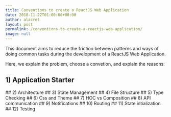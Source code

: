 ```yaml
---
title: Conventions to create a ReactJS Web Application
date: 2018-11-22T01:00:00+00:00
author: alacret
layout: post
permalink: /conventions-to-create-a-reactjs-web-application/
image: null
---
```


This document aims to reduce the friction between patterns and ways of doing common tasks during the development of a ReactJS Web Application.

Here, we explain the problem, choose a convetion, and explain the reasons:

## 1) Application Starter
<TODO>
## 2) Architecture
<TODO>
## 3) State Management
<TODO>
## 4) File Structure
<TODO>
## 5) Type Checking
<TODO>
## 6) Css and Theme
<TODO>
## 7) HOC vs Composition
<TODO>
## 8) API communication
<TODO>
## 9) Notifications
<TODO>
## 10) Routing
<TODO>
## 11) State intialization
<TODO>
## 12) Testing
<TODO>